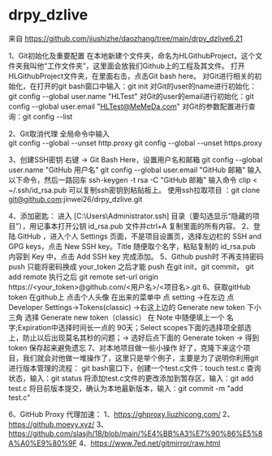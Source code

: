 
# drpy_dzlive
来自 https://github.com/jiushizhe/daozhang/tree/main/drpy_dzlive6.21

1、Git初始化及重要配置
   在本地新建个文件夹，命名为HLGithubProject，这个文件夹我叫他“工作文件夹”，这里面会放我们Github上的工程及其文件。
   打开HLGithubProject文件夹，在里面右击，点击Git bash here。
   对Git进行相关的初始化，在打开的git bash窗口中输入：git init
   对Git的user的name进行初始化：git config --global user.name "HLTest"
   对Git的user的email进行初始化：git config --global user.email "HLTest@MeMeDa.com"
   对Git的参数配置进行查询：git config --list

2、Git取消代理  全局命令中输入   
   git config --global --unset http.proxy
   git config --global --unset https.proxy

3、创建SSH密钥 右键 -> Git Bash Here，设置用户名和邮箱
   git config --global user.name "GitHub 用户名"
   git config --global user.email "GitHub 邮箱"
   输入以下命令，然后一路回车
   ssh-keygen -t rsa -C "GitHub 邮箱"
   输入命令 clip < ~/.ssh/id_rsa.pub   可以复制ssh密钥到粘贴板上。
   使用ssh拉取项目 ：git clone git@github.com:jinwei26/drpy_dzlive.git
   
 4、添加密匙：
   进入 [C:\Users\Administrator\.ssh] 目录（要勾选显示“隐藏的项目”），用记事本打开公钥 id_rsa.pub 文件并ctrl+A 复制里面的所有内容。
   2、登陆 GitHub ，进入个人 Settings 页面，不是项目设置页，选择左边栏的 SSH and GPG keys，点击 New SSH key。Title 随便取个名字，粘贴复制的 id_rsa.pub 内容到 Key 中，点击 Add SSH key 完成添加。
5、Github push时  不再支持密码 push  只能将密码换成 your_token 之后才能 push
      在git init，git commit， git add remote 执行之后
      git remote set-url origin  https://<your_token>@github.com/<用户名>/<项目名>.git
6、获取gitHub token
     在github上 点击个人头像 在出来的菜单中 点 setting ->在左边 点 Developer Settings->Tokens(classic) ->右这上边的 Generate new token 下小三角 选择 Generate new token（classic）
      在 Note 中随便填上一个 名字;Expiration中选择时间长一点的 90天；Select scopes下面的选择项全部选上，防止以后出现莫名其秒的问题；-> 选好后点下面的 Generate token -> 得到 token 保存起来避免遗忘
7、对本地项目做一些小操作
   好了，克隆下来这个项目，我们就会对他做一堆操作了，这里只是举个例子，主要是为了说明你利用git进行版本管理的流程：
   git bash窗口下，创建一个test.c文件：touch test.c
   查询状态，输入：git status
   将添加test.c文件的更改添加到暂存区，输入：git add test.c
   将目前版本提交，确认为本地最新版本，输入：git commit -m "add test.c"

6、GitHub Proxy 代理加速：
1、https://ghproxy.liuzhicong.com/
2、https://github.moeyy.xyz/
3、https://github.com/slasjh/18/blob/main/%E4%BB%A3%E7%90%86%E5%8A%A0%E9%80%9F
4、https://www.7ed.net/gitmirror/raw.html


      
    
